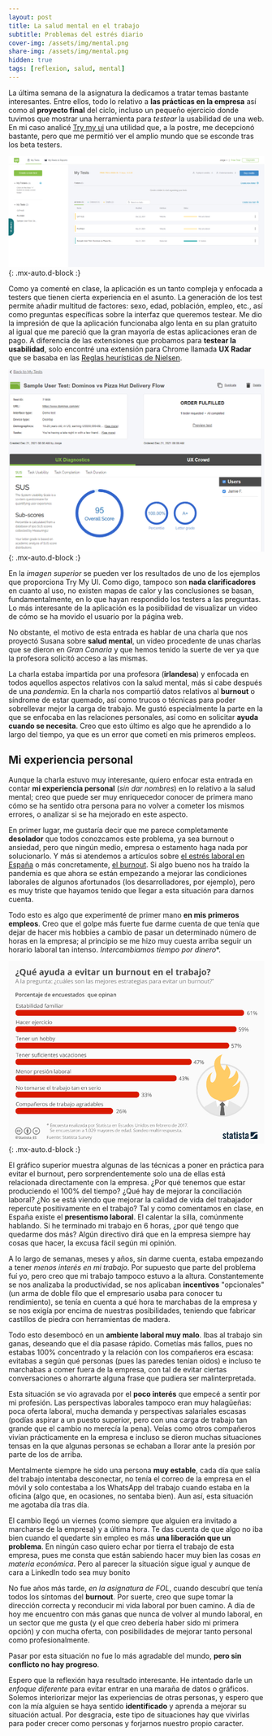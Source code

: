 ```yaml
---
layout: post
title: La salud mental en el trabajo
subtitle: Problemas del estrés diario
cover-img: /assets/img/mental.png
share-img: /assets/img/mental.png
hidden: true
tags: [reflexion, salud, mental]
---
```


La última semana de la asignatura la dedicamos a tratar temas bastante interesantes. Entre ellos, todo lo relativo a **las prácticas en la empresa** así como al **proyecto final** del ciclo, incluso un pequeño ejercicio donde tuvimos que mostrar una herramienta para *testear* la usabilidad de una web. En mi caso analicé [Try my ui](https://www.trymyui.com/) una utilidad que, a la postre, me decepcionó bastante, pero que me permitió ver el amplio mundo que se esconde tras los beta testers.

![Try my ui](/assets/img/tryui.PNG){: .mx-auto.d-block :}

Como ya comenté en clase, la aplicación es un tanto compleja y enfocada a testers que tienen cierta experiencia en el asunto. La generación de los test permite añadir multitud de factores: sexo, edad, población, empleo, etc., así como preguntas específicas sobre la interfaz que queremos testear. Me dio la impresión de que la aplicación funcionaba algo lenta en su plan gratuito al igual que me pareció que la gran mayoría de estas aplicaciones eran de pago. A diferencia de las extensiones que probamos para **testear la usabilidad**, solo encontré una extensión para Chrome llamada **UX Radar** que se basaba en las [Reglas heurísticas de Nielsen](https://www.uifrommars.com/10-reglas-heuristicas-como-aplicarlas/).

![Try my ui](/assets/img/tryres.PNG){: .mx-auto.d-block :}

En la *imagen superior* se pueden ver los resultados de uno de los ejemplos que proporciona Try My UI. Como digo, tampoco son **nada clarificadores** en cuanto al uso, no existen mapas de calor y las conclusiones se basan, fundamentalmente, en lo que hayan respondido los testers a las preguntas. Lo más interesante de la aplicación es la posibilidad de visualizar un video de cómo se ha movido el usuario por la página web.

No obstante, el motivo de esta entrada es hablar de una charla que nos proyectó Susana sobre **salud mental**, un video procedente de unas charlas que se dieron en *Gran Canaria* y que hemos tenido la suerte de ver ya que la profesora solicitó acceso a las mismas.

La charla estaba impartida por una profesora (**irlandesa**) y enfocada en todos aquellos aspectos relativos con la salud mental, más si cabe después de una *pandemia*. En la charla nos compartió datos relativos al **burnout** o síndrome de estar quemado, así como trucos o técnicas para poder sobrellevar mejor la carga de trabajo. Me gustó especialmente la parte en la que se enfocaba en las relaciones personales, así como en solicitar **ayuda cuando se necesita**. Creo que esto último es algo que he aprendido a lo largo del tiempo, ya que es un error que cometí en mis primeros empleos.

## Mi experiencia personal

Aunque la charla estuvo muy interesante, quiero enfocar esta entrada en contar **mi experiencia personal** (*sin dar nombres*) en lo relativo a la salud mental; creo que puede ser muy enriquecedor conocer de primera mano cómo se ha sentido otra persona para no volver a cometer los mismos errores, o analizar si se ha mejorado en este aspecto.

En primer lugar, me gustaría decir que me parece completamente **desolador** que todos conozcamos este problema, ya sea burnout o ansiedad, pero que ningún medio, empresa o estamento haga nada por solucionarlo. Y más si atendemos a artículos sobre [el estrés laboral en España](https://iberoeconomia.es/internacional/sindrome-del-burnout-el-45-de-los-espanoles-sufre-estres-laboral/) o más concretamente, [el burnout](https://elpais.com/sociedad/2019/05/27/actualidad/1558956228_933147.html). Si algo bueno nos ha traído la pandemia es que ahora se están empezando a mejorar las condiciones laborales de algunos afortunados (los desarrolladores, por ejemplo), pero es muy triste que hayamos tenido que llegar a esta situación para darnos cuenta.

Todo esto es algo que experimenté de primer mano **en mis primeros empleos**. Creo que el golpe más fuerte fue darme cuenta de que tenía que dejar de hacer mis hobbies a cambio de pasar un determinado número de horas en la empresa; al principio se me hizo muy cuesta arriba seguir un horario laboral tan intenso. *Intercambiamos tiempo por dinero**.

![Trucos para evitar el burnout](/assets/img/sts.jpeg){: .mx-auto.d-block :}

El gráfico superior muestra algunas de las técnicas a poner en práctica para evitar el burnout, pero sorprendentemente solo una de ellas está relacionada directamente con la empresa. ¿Por qué tenemos que estar produciendo el 100% del tiempo? ¿Qué hay de mejorar la conciliación laboral? ¿No se está viendo que mejorar la calidad de vida del trabajador repercute positivamente en el trabajo? Tal y como comentamos en clase, en España existe el **presentismo laboral**. El calentar la silla, comúnmente hablando. Si he terminado mi trabajo en 6 horas, ¿por qué tengo que quedarme dos más? Algún directivo dirá que en la empresa siempre hay cosas que hacer, la excusa fácil según mi opinión.

A lo largo de semanas, meses y años, sin darme cuenta, estaba empezando a tener *menos interés en mi trabajo*. Por supuesto que parte del problema fuí yo, pero creo que mi trabajo tampoco estuvo a la altura. Constantemente se nos analizaba la productividad, se nos aplicaban **incentivos** "opcionales" (un arma de doble filo que el empresario usaba para conocer tu rendimiento), se tenía en cuenta a qué hora te marchabas de la empresa y se nos exigía por encima de nuestras posibilidades, teniendo que fabricar castillos de piedra con herramientas de madera. 

Todo esto desembocó en un **ambiente laboral muy malo**. Ibas al trabajo sin ganas, deseando que el día pasase rápido. Cometías más fallos, pues no estabas 100% concentrado y la relación con los compañeros era escasa: evitabas a según qué personas (pues las paredes tenían oídos) e incluso te marchabas a comer fuera de la empresa, con tal de evitar ciertas conversaciones o ahorrarte alguna frase que pudiera ser malinterpretada.

Esta situación se vio agravada por el **poco interés** que empecé a sentir por mi profesión. Las perspectivas laborales tampoco eran muy halagüeñas: poca oferta laboral, mucha demanda y perspectivas salariales escasas (podías aspirar a un puesto superior, pero con una carga de trabajo tan grande que el cambio no merecía la pena). Veías como otros compañeros vivían prácticamente en la empresa e incluso se dieron muchas situaciones tensas en la que algunas personas se echaban a llorar ante la presión por parte de los de arriba.

Mentalmente siempre he sido una persona **muy estable**, cada día que salía del trabajo intentaba desconectar, no tenía el correo de la empresa en el móvil y solo contestaba a los WhatsApp del trabajo cuando estaba en la oficina (algo que, en ocasiones, no sentaba bien). Aun así, esta situación me agotaba día tras día.

El cambio llegó un viernes (como siempre que alguien era invitado a marcharse de la empresa) y a última hora. Te das cuenta de que algo no iba bien cuando el quedarte sin empleo es más **una liberación que un problema**. En ningún caso quiero echar por tierra el trabajo de esta empresa, pues me consta que están sabiendo hacer muy bien las cosas *en materia económica*. Pero al parecer la situación sigue igual y aunque de cara a LinkedIn todo sea muy bonito

No fue años más tarde, *en la asignatura de FOL*, cuando descubrí que tenía todos los síntomas del **burnout**. Por suerte, creo que supe tomar la dirección correcta y reconducir mi vida laboral por buen camino. A día de hoy me encuentro con más ganas que nunca de volver al mundo laboral, en un sector que me gusta (y el que creo debería haber sido mi primera opción) y con mucha oferta, con posibilidades de mejorar tanto personal como profesionalmente.

Pasar por esta situación no fue lo más agradable del mundo, **pero sin conflicto no hay progreso**.

Espero que la reflexión haya resultado interesante. He intentado darle un *enfoque diferente* para evitar entrar en una maraña de datos o gráficos. Solemos interiorizar mejor las experiencias de otras personas, y espero que con la mía alguien se haya sentido **identificado** y aprenda a mejorar su situación actual. Por desgracia, este tipo de situaciones hay que vivirlas para poder crecer como personas y forjarnos nuestro propio caracter.
